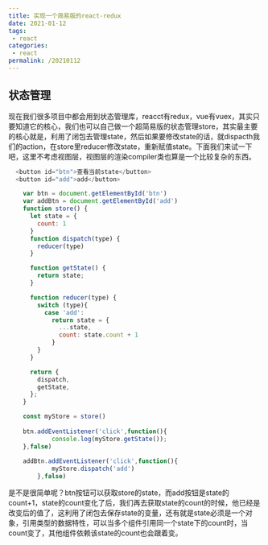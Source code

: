 ```yaml
---
title: 实现一个简易版的react-redux
date: 2021-01-12
tags:
 - react
categories:
 - react
permalink: /20210112
---
```


## 状态管理

现在我们很多项目中都会用到状态管理库，reacct有redux，vue有vuex，其实只要知道它的核心，我们也可以自己做一个超简易版的状态管理store，其实最主要的核心就是，利用了闭包去管理state，然后如果要修改state的话，就dispacth我们的action，在store里reducer修改state，重新赋值state。下面我们来试一下吧，这里不考虑视图层，视图层的渲染compiler类也算是一个比较复杂的东西。

```js
  <button id="btn">查看当前state</button>
  <button id="add">add</button>

    var btn = document.getElementById('btn')
    var addBtn = document.getElementById('add')
    function store() {
      let state = {
        count: 1
      }
      function dispatch(type) {
        reducer(type)
      }

      function getState() {
        return state;
      }

      function reducer(type) {
        switch (type){
          case 'add':
            return state = {
              ...state,
              count: state.count + 1
            }
        }
      }

      return {
        dispatch,
        getState,
      };
    }

    const myStore = store()
    
    btn.addEventListener('click',function(){
			console.log(myStore.getState());
    },false)
    
    addBtn.addEventListener('click',function(){
			myStore.dispatch('add')
		},false)
```

是不是很简单呢？btn按钮可以获取store的state，而add按钮是state的count+1，state的count变化了后，我们再去获取state的count的时候，他已经是改变后的值了，这利用了闭包去保存state的变量，还有就是state必须是一个对象，引用类型的数据特性，可以当多个组件引用同一个state下的count时，当count变了，其他组件依赖该state的count也会跟着变。